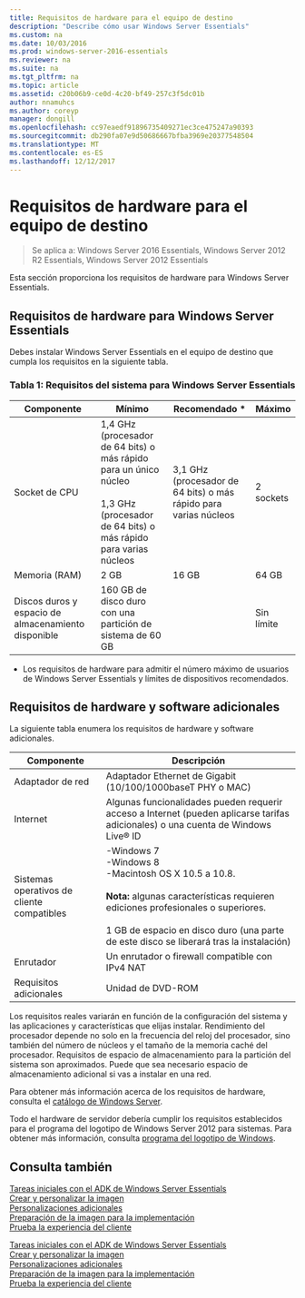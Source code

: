 ```yaml
---
title: Requisitos de hardware para el equipo de destino
description: "Describe cómo usar Windows Server Essentials"
ms.custom: na
ms.date: 10/03/2016
ms.prod: windows-server-2016-essentials
ms.reviewer: na
ms.suite: na
ms.tgt_pltfrm: na
ms.topic: article
ms.assetid: c20b06b9-ce0d-4c20-bf49-257c3f5dc01b
author: nnamuhcs
ms.author: coreyp
manager: dongill
ms.openlocfilehash: cc97eaedf91896735409271ec3ce475247a90393
ms.sourcegitcommit: db290fa07e9d50686667bfba3969e20377548504
ms.translationtype: MT
ms.contentlocale: es-ES
ms.lasthandoff: 12/12/2017
---
```

# <a name="hardware-requirements-for-the-target-computer"></a>Requisitos de hardware para el equipo de destino

>Se aplica a: Windows Server 2016 Essentials, Windows Server 2012 R2 Essentials, Windows Server 2012 Essentials

Esta sección proporciona los requisitos de hardware para Windows Server Essentials.  
  
## <a name="hardware-requirements-for-windows-server-essentials"></a>Requisitos de hardware para Windows Server Essentials  
 Debes instalar Windows Server Essentials en el equipo de destino que cumpla los requisitos en la siguiente tabla.  
  
### <a name="table-1--system-requirements-for-windows-server-essentials"></a>Tabla 1: Requisitos del sistema para Windows Server Essentials  
  
|Componente|Mínimo|Recomendado *|Máximo|  
|---------------|-------------|-------------------|-------------|  
|Socket de CPU|1,4 GHz (procesador de 64 bits) o más rápido para un único núcleo<br /><br /> 1,3 GHz (procesador de 64 bits) o más rápido para varias núcleos|3,1 GHz (procesador de 64 bits) o más rápido para varias núcleos|2 sockets|  
|Memoria (RAM)|2 GB|16 GB|64 GB|  
|Discos duros y espacio de almacenamiento disponible|160 GB de disco duro con una partición de sistema de 60 GB||Sin límite|  
  
 * Los requisitos de hardware para admitir el número máximo de usuarios de Windows Server Essentials y límites de dispositivos recomendados.  
  
## <a name="additional-hardware-and-software-requirements"></a>Requisitos de hardware y software adicionales  
 La siguiente tabla enumera los requisitos de hardware y software adicionales.  
  
|Componente|Descripción|  
|---------------|-----------------|  
|Adaptador de red|Adaptador Ethernet de Gigabit (10/100/1000baseT PHY o MAC)|  
|Internet|Algunas funcionalidades pueden requerir acceso a Internet (pueden aplicarse tarifas adicionales) o una cuenta de Windows Live® ID|  
|Sistemas operativos de cliente compatibles|-Windows 7<br />-Windows 8<br />-Macintosh OS X 10.5 a 10.8.<br /><br /> **Nota:** algunas características requieren ediciones profesionales o superiores.<br /><br /> 1 GB de espacio en disco duro (una parte de este disco se liberará tras la instalación)|  
|Enrutador|Un enrutador o firewall compatible con IPv4 NAT|  
|Requisitos adicionales|Unidad de DVD-ROM|  
  
 Los requisitos reales variarán en función de la configuración del sistema y las aplicaciones y características que elijas instalar. Rendimiento del procesador depende no solo en la frecuencia del reloj del procesador, sino también del número de núcleos y el tamaño de la memoria caché del procesador. Requisitos de espacio de almacenamiento para la partición del sistema son aproximados. Puede que sea necesario espacio de almacenamiento adicional si vas a instalar en una red.  
  
 Para obtener más información acerca de los requisitos de hardware, consulta el [catálogo de Windows Server](http://www.windowsservercatalog.com).  
  
 Todo el hardware de servidor debería cumplir los requisitos establecidos para el programa del logotipo de Windows Server 2012 para sistemas. Para obtener más información, consulta [programa del logotipo de Windows](https://www.microsoft.com/whdc/winlogo/hwrequirements.mspx).  
  
## <a name="see-also"></a>Consulta también  

 [Tareas iniciales con el ADK de Windows Server Essentials](Getting-Started-with-the-Windows-Server-Essentials-ADK.md)   
 [Crear y personalizar la imagen](Creating-and-Customizing-the-Image.md)   
 [Personalizaciones adicionales](Additional-Customizations.md)   
 [Preparación de la imagen para la implementación](Preparing-the-Image-for-Deployment.md)   
 [Prueba la experiencia del cliente](Testing-the-Customer-Experience.md)

 [Tareas iniciales con el ADK de Windows Server Essentials](../install/Getting-Started-with-the-Windows-Server-Essentials-ADK.md)   
 [Crear y personalizar la imagen](../install/Creating-and-Customizing-the-Image.md)   
 [Personalizaciones adicionales](../install/Additional-Customizations.md)   
 [Preparación de la imagen para la implementación](../install/Preparing-the-Image-for-Deployment.md)   
 [Prueba la experiencia del cliente](../install/Testing-the-Customer-Experience.md)

